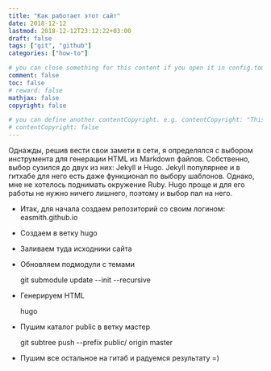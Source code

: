 ```yaml
---
title: "Как работает этот сайт"
date: 2018-12-12
lastmod: 2018-12-12T23:12:22+03:00
draft: false
tags: ["git", "github"]
categories: ["how-to"]

# you can close something for this content if you open it in config.toml.
comment: false
toc: false
# reward: false
mathjax: false
copyright: false

# you can define another contentCopyright. e.g. contentCopyright: "This is an another copyright."
# contentCopyright: false
---
```


Однажды, решив вести свои замети в сети, я определялся с выбором инструмента для генерации HTML из Markdown файлов. Собственно, выбор сузился до двух из них: Jekyll и Hugo.
Jekyll популярнее и в гитхабе для него есть даже функционал по выбору шаблонов. Однако, мне не хотелось поднимать окружение Ruby. Hugo проще и для его работы не нужно ничего лишнего, поэтому и выбор пал на него.

- Итак, для начала создаем репозиторий со своим логином: easmith.github.io
- Создаем в ветку hugo
- Заливаем туда исходники сайта
- Обновляем подмодули с темами

    git submodule update --init --recursive

- Генерируем  HTML

    hugo

- Пушим каталог public в ветку мастер
    
    git subtree push --prefix public/ origin master

- Пушим все остальное на гитаб и радуемся результату =)
